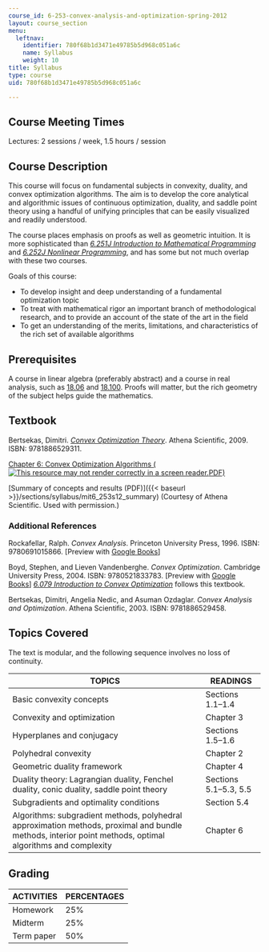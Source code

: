 ```yaml
---
course_id: 6-253-convex-analysis-and-optimization-spring-2012
layout: course_section
menu:
  leftnav:
    identifier: 780f68b1d3471e49785b5d968c051a6c
    name: Syllabus
    weight: 10
title: Syllabus
type: course
uid: 780f68b1d3471e49785b5d968c051a6c

---
```


Course Meeting Times
--------------------

Lectures: 2 sessions / week, 1.5 hours / session

Course Description
------------------

This course will focus on fundamental subjects in convexity, duality, and convex optimization algorithms. The aim is to develop the core analytical and algorithmic issues of continuous optimization, duality, and saddle point theory using a handful of unifying principles that can be easily visualized and readily understood.

The course places emphasis on proofs as well as geometric intuition. It is more sophisticated than [_6.251J Introduction to Mathematical Programming_](/courses/6-251j-introduction-to-mathematical-programming-fall-2009) and [_6.252J Nonlinear Programming_](/courses/15-084j-nonlinear-programming-spring-2004), and has some but not much overlap with these two courses.

Goals of this course:

*   To develop insight and deep understanding of a fundamental optimization topic
*   To treat with mathematical rigor an important branch of methodological research, and to provide an account of the state of the art in the field
*   To get an understanding of the merits, limitations, and characteristics of the rich set of available algorithms

Prerequisites
-------------

A course in linear algebra (preferably abstract) and a course in real analysis, such as [18.06](/courses/18-06sc-linear-algebra-fall-2011) and [18.100](/courses/18-100c-real-analysis-fall-2012). Proofs will matter, but the rich geometry of the subject helps guide the mathematics.

Textbook
--------

Bertsekas, Dimitri. [_Convex Optimization Theory_](http://www.athenasc.com/convexduality.html). Athena Scientific, 2009. ISBN: 9781886529311.

[Chapter 6: Convex Optimization Algorithms (![This resource may not render correctly in a screen reader.](/images/inacessible.gif)PDF)](http://www.athenasc.com/convexdualitychapter.pdf)

[Summary of concepts and results (PDF)]({{< baseurl >}}/sections/syllabus/mit6_253s12_summary) (Courtesy of Athena Scientific. Used with permission.)

### Additional References

Rockafellar, Ralph. _Convex Analysis_. Princeton University Press, 1996. ISBN: 9780691015866. \[Preview with [Google Books](http://books.google.com/books?id=1TiOka9bx3sC&printsec=frontcover)\]

Boyd, Stephen, and Lieven Vandenberghe. _Convex Optimization_. Cambridge University Press, 2004. ISBN: 9780521833783. \[Preview with [Google Books](http://books.google.com/books?id=mYm0bLd3fcoC&printsec=frontcover)\] [_6.079 Introduction to Convex Optimization_](/courses/6-079-introduction-to-convex-optimization-fall-2009) follows this textbook.

Bertsekas, Dimitri, Angelia Nedic, and Asuman Ozdaglar. _Convex Analysis and Optimization_. Athena Scientific, 2003. ISBN: 9781886529458.

Topics Covered
--------------

The text is modular, and the following sequence involves no loss of continuity.

| TOPICS | READINGS |
| --- | --- |
| Basic convexity concepts | Sections 1.1–1.4 |
| Convexity and optimization | Chapter 3 |
| Hyperplanes and conjugacy | Sections 1.5–1.6 |
| Polyhedral convexity | Chapter 2 |
| Geometric duality framework | Chapter 4 |
| Duality theory: Lagrangian duality, Fenchel duality, conic duality, saddle point theory | Sections 5.1–5.3, 5.5 |
| Subgradients and optimality conditions | Section 5.4 |
| Algorithms: subgradient methods, polyhedral approximation methods, proximal and bundle methods, interior point methods, optimal algorithms and complexity | Chapter 6 

Grading
-------

| ACTIVITIES | PERCENTAGES |
| --- | --- |
| Homework | 25% |
| Midterm | 25% |
| Term paper | 50%